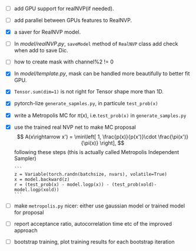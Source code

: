 - [ ] add GPU support for realNVP(if needed).

- [ ] add parallel between GPUs features to RealNVP.

- [x] a saver for RealNVP model.

- [ ] In _model/realNVP.py_, `saveModel` method of `RealNVP` class add check when add to save Dic.

- [ ] how to create mask with channel%2 != 0 

- [x] In _model/template.py_, mask can be handled more beautifully to better fit GPU.

- [x] `Tensor.sum(dim=1)` is not right for Tensor shape more than 1D.

- [x] pytorch-lize `generate_sapmles.py`, in particule `test_prob(x)`

- [x] write a Metropolis MC for $\pi(x)$, i.e.`test_prob(x)` in `generate_samples.py`

- [x] use the trained real NVP net to make MC proposal 
      $$
      A(x\rightarrow x') = \min\left[ 1,  \frac{p(x)}{p(x')}\cdot \frac{\pi(x')}{\pi(x)}  \right],
      $$
      following these steps (this is actually called Metropolis Independent Sampler)

      ```
      z = Variable(torch.randn(batchsize, nvars), volatile=True)
      x = model.backward(z)
      r = (test_prob(x) - model.logp(x)) - (test_prob(xold)- model.logp(xold))
      ```


- [ ] make `metropolis.py` nicer: either use gaussian model or trained model for proposal 
- [ ] report acceptance ratio, autocorrelation time etc of the improved approach 
- [ ] bootstrap training, plot training results for each bootstrap iteration


